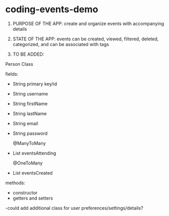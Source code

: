 # coding-events-demo
1. PURPOSE OF THE APP:
  create and organize events with accompanying details

2. STATE OF THE APP:
  events can be created, viewed, filtered, deleted, categorized, and can be associated with tags


3. TO BE ADDED:

Person Class

fields:

+ String primary key/id
+ String username
+ String firstName
+ String lastName
+ String email
+ String password

    @ManyToMany
+ List<Event> eventsAttending

    @OneToMany
+ List<Event> eventsCreated

methods:
- constructor
- getters and setters

-could add additional class for user preferences/settings/details?
